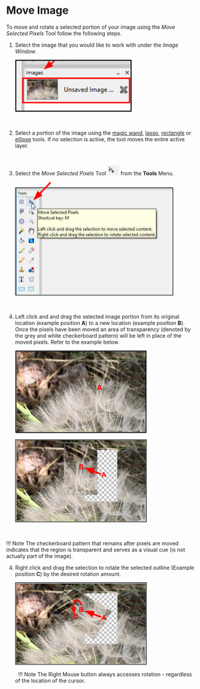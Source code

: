 # Move Image
To move and rotate a selected portion of your image using the *Move Selected Pixels* Tool follow the following steps.


1.  Select the image that you would like to work with under the *Image Window*.

     ![Image Window select image](img/selectimageflower.png)  


    &nbsp; 
 
  
2.  Select a portion of the image using the [magic wand](wand.md), [lasso](lasso.md), [rectangle](rectangle.md) or [ellipse](ellipse.md) tools. If no selection is active, the tool moves the entire active layer.

 
    &nbsp; 

3.  Select the *Move Selected Pixels* Tool ![Move Selection Tool](img/moveselectedpixels.png) from the **Tools** Menu.

     ![Select Move Selection Tool](img/selectmoveselectedpixels.png)  
 
    &nbsp;


3.  Left click and and drag the selected image portion from its original location (example position **A**) to a new location (example position **B**). Once the pixels have been moved an area of transparency (denoted by the grey and white checkerboard pattern) will be left in place of the moved pixels. Refer to the example below.


    ![Move selected image](img/movepixelsa.png)

    ![Move selected image partly](img/movepixelsb.png)  
 
 
    &nbsp;

!!! Note 
    The checkerboard pattern that remains after pixels are moved indicates that the region is transparent and serves as a visual cue (is not actually part of the image).

4.  Right click and drag the selection to rotate the selected outline (Example position **C**) by the desired rotation amount.

    ![Move selected image final](img/movepixelsc.png)  
 
 
    &nbsp;
!!! Note 
    The Right Mouse button always accesses rotation - regardless of the location of the cursor.

